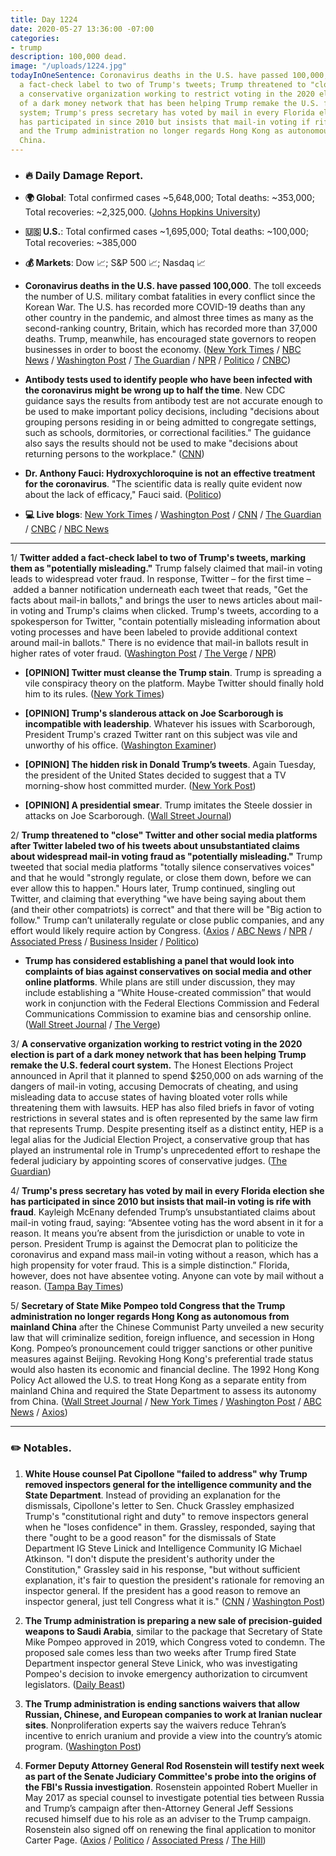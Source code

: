 ```yaml
---
title: Day 1224
date: 2020-05-27 13:36:00 -07:00
categories:
- trump
description: 100,000 dead.
image: "/uploads/1224.jpg"
todayInOneSentence: Coronavirus deaths in the U.S. have passed 100,000; Twitter added
  a fact-check label to two of Trump's tweets; Trump threatened to "close" Twitter;
  a conservative organization working to restrict voting in the 2020 election is part
  of a dark money network that has been helping Trump remake the U.S. federal court
  system; Trump's press secretary has voted by mail in every Florida election she
  has participated in since 2010 but insists that mail-in voting if rife with fraud;
  and the Trump administration no longer regards Hong Kong as autonomous from mainland
  China.
---
```


* ### 🔥 Daily Damage Report.

* **🌍 Global**: Total confirmed cases \~5,648,000; Total deaths: \~353,000; Total recoveries: \~2,325,000. ([Johns Hopkins University](https://coronavirus.jhu.edu/map.html))

* **🇺🇸 U.S.**: Total confirmed cases \~1,695,000; Total deaths: \~100,000; Total recoveries: \~385,000

* **💰 Markets**: Dow 📈; S&P 500 📈; Nasdaq 📈

* **Coronavirus deaths in the U.S. have passed 100,000**. The toll exceeds the number of U.S. military combat fatalities in every conflict since the Korean War. The U.S. has recorded more COVID-19 deaths than any other country in the pandemic, and almost three times as many as the second-ranking country, Britain, which has recorded more than 37,000 deaths. Trump, meanwhile, has encouraged state governors to reopen businesses in order to boost the economy. ([New York Times](https://www.nytimes.com/2020/05/27/us/coronavirus-live-updates.html#link-119d822b) / [NBC News](https://www.nbcnews.com/news/us-news/100-000-dead-coronavirus-u-s-sees-its-promise-flaws-n1214956) / [Washington Post](https://www.washingtonpost.com/graphics/2020/national/100000-deaths-american-coronavirus/?no_nav=true&p9w22b2p=b2p22p9w00098) / [The Guardian](https://www.theguardian.com/world/2020/may/27/us-coronavirus-deaths-toll-1000000) / [NPR](https://www.npr.org/2020/05/27/860508864/we-all-feel-at-risk-100-000-people-dead-from-covid-19-in-the-u-s) / [Politico](https://www.politico.com/news/2020/05/27/coronavirus-death-toll-100000-285043) / [CNBC](https://www.cnbc.com/2020/05/27/coronavirus-us-death-toll-rises-above-100000-in-worlds-deadliest-outbreak.html))

* **Antibody tests used to identify people who have been infected with the coronavirus might be wrong up to half the time**. New CDC guidance says the results from antibody test are not accurate enough to be used to make important policy decisions, including "decisions about grouping persons residing in or being admitted to congregate settings, such as schools, dormitories, or correctional facilities." The guidance also says the results should not be used to make "decisions about returning persons to the workplace." ([CNN](https://www.cnn.com/2020/05/26/health/antibody-tests-cdc-coronavirus-wrong/index.html))

* **Dr. Anthony Fauci: Hydroxychloroquine is not an effective treatment for the coronavirus**. "The scientific data is really quite evident now about the lack of efficacy," Fauci said. ([Politico](https://www.politico.com/news/2020/05/27/fauci-hydroxychloroquine-not-effective-against-coronavirus-283980))

* **💻 Live blogs**: [New York Times](https://www.nytimes.com/2020/05/27/us/coronavirus-live-updates.html) / [Washington Post](https://www.washingtonpost.com/nation/2020/05/27/coronavirus-update-us/) / [CNN](https://www.cnn.com/us/live-news/us-coronavirus-update-05-27-20/index.html) / [The Guardian](https://www.theguardian.com/world/live/2020/may/27/coronavirus-us-cases-increasing-states-push-reopen-trump-100000-latest-news-updates) / [CNBC](https://www.cnbc.com/2020/05/27/coronavirus-live-updates.html) / [NBC News](https://www.nbcnews.com/health/health-news/live-blog/2020-05-27-coronavirus-news-n1215286)

---

1/ **Twitter added a fact-check label to two of Trump's tweets, marking them as "potentially misleading."** Trump falsely claimed that mail-in voting leads to widespread voter fraud. In response, Twitter – for the first time – added a banner notification underneath each tweet that reads, "Get the facts about mail-in ballots," and brings the user to news articles about mail-in voting and Trump's claims when clicked. Trump's tweets, according to a spokesperson for Twitter, "contain potentially misleading information about voting processes and have been labeled to provide additional context around mail-in ballots." There is no evidence that mail-in ballots result in higher rates of voter fraud. ([Washington Post](https://www.washingtonpost.com/technology/2020/05/26/trump-twitter-label-fact-check/) / [The Verge](https://www.theverge.com/2020/5/26/21271207/twitter-donald-trump-fact-check-mail-in-voting-coronavirus-pandemic-california) / [NPR](https://www.npr.org/2020/05/26/862797418/twitter-points-users-to-fact-checks-of-trump-tweets-for-the-first-time))

* **\[OPINION\] Twitter must cleanse the Trump stain**. Trump is spreading a vile conspiracy theory on the platform. Maybe Twitter should finally hold him to its rules. ([New York Times](https://www.nytimes.com/2020/05/26/opinion/trump-scarborough-twitter.html))

* **\[OPINION\] Trump's slanderous attack on Joe Scarborough is incompatible with leadership**. Whatever his issues with Scarborough, President Trump's crazed Twitter rant on this subject was vile and unworthy of his office. ([Washington Examiner](https://www.washingtonexaminer.com/opinion/editorials/trumps-slanderous-attack-on-joe-scarborough-is-incompatible-with-leadership))

* **\[OPINION\] The hidden risk in Donald Trump’s tweets**. Again Tuesday, the president of the United States decided to suggest that a TV morning-show host committed murder. ([New York Post](https://nypost.com/2020/05/26/the-hidden-risk-in-donald-trumps-tweets/))

* **\[OPINION\] A presidential smear**. Trump imitates the Steele dossier in attacks on Joe Scarborough. ([Wall Street Journal](https://www.wsj.com/articles/a-presidential-smear-11590535397))

2/ **Trump threatened to "close" Twitter and other social media platforms after Twitter labeled two of his tweets about unsubstantiated claims about widespread mail-in voting fraud as "potentially misleading."** Trump tweeted that social media platforms "totally silence conservatives voices" and that he would "strongly regulate, or close them down, before we can ever allow this to happen." Hours later, Trump continued, singling out Twitter, and claiming that everything "we have being saying about them (and their other compatriots) is correct" and that there will be "Big action to follow." Trump can’t unilaterally regulate or close public companies, and any effort would likely require action by Congress. ([Axios](https://www.axios.com/trump-social-media-regulation-twitter-fact-check-9a394d37-1c32-4b73-b0cf-cc4b45e3a451.html) / [ABC News](https://abcnews.go.com/Politics/trump-threatens-close-social-media-platforms-twitter-fact/story?id=70899912) / [NPR](https://www.npr.org/2020/05/27/863011399/trump-threatens-to-shut-down-social-media-after-twitter-adds-warning-on-his-twee) / [Associated Press](https://apnews.com/c8898aad60175df06ebd160023285001) / [Business Insider](https://www.businessinsider.com/trump-threatens-shut-down-platforms-after-tweets-tagged-warning-2020-5?utm_source=reddit.com) / [Politico](https://www.politico.eu/article/donald-trump-threatens-to-shutter-social-media-companies-over-alleged-election-interference/))

* **Trump has considered establishing a panel that would look into complaints of bias against conservatives on social media and other online platforms**. While plans are still under discussion, they may include establishing a “White House-created commission” that would work in conjunction with the Federal Elections Commission and Federal Communications Commission to examine bias and censorship online. ([Wall Street Journal](https://www.wsj.com/articles/trump-considers-forming-panel-to-review-complaints-of-online-bias-11590238800) / [The Verge](https://www.theverge.com/2020/5/23/21268433/president-trump-conservative-bias-social-media-twitter-facebook-google))

3/ **A conservative organization working to restrict voting in the 2020 election is part of a dark money network that has been helping Trump remake the U.S. federal court system.** The Honest Elections Project announced in April that it planned to spend $250,000 on ads warning of the dangers of mail-in voting, accusing Democrats of cheating, and using misleading data to accuse states of having bloated voter rolls while threatening them with lawsuits. HEP has also filed briefs in favor of voting restrictions in several states and is often represented by the same law firm that represents Trump. Despite presenting itself as a distinct entity, HEP is a legal alias for the Judicial Election Project, a conservative group that has played an instrumental role in Trump's unprecedented effort to reshape the federal judiciary by appointing scores of conservative judges. ([The Guardian](https://www.theguardian.com/us-news/2020/may/27/honest-elections-project-conservative-voting-restrictions))

4/ **Trump's press secretary has voted by mail in every Florida election she has participated in since 2010 but insists that mail-in voting is rife with fraud**. Kayleigh McEnany defended Trump’s unsubstantiated claims about mail-in voting fraud, saying: “Absentee voting has the word absent in it for a reason. It means you’re absent from the jurisdiction or unable to vote in person. President Trump is against the Democrat plan to politicize the coronavirus and expand mass mail-in voting without a reason, which has a high propensity for voter fraud. This is a simple distinction.” Florida, however, does not have absentee voting. Anyone can vote by mail without a reason. ([Tampa Bay Times](https://www.tampabay.com/florida-politics/buzz/2020/05/27/trump-press-secretary-kayleigh-mcenany-has-voted-by-mail-11-times-in-10-years/))

5/ **Secretary of State Mike Pompeo told Congress that the Trump administration no longer regards Hong Kong as autonomous from mainland China** after the Chinese Communist Party unveiled a new security law that will criminalize sedition, foreign influence, and secession in Hong Kong. Pompeo’s pronouncement could trigger sanctions or other punitive measures against Beijing. Revoking Hong Kong's preferential trade status would also hasten its economic and financial decline. The 1992 Hong Kong Policy Act allowed the U.S. to treat Hong Kong as a separate entity from mainland China and required the State Department to assess its autonomy from China. ([Wall Street Journal](https://www.wsj.com/articles/u-s-officially-declares-that-hong-kong-is-no-longer-autonomous-11590596133?mod=djemalertNEWS) / [New York Times](https://www.nytimes.com/2020/05/27/us/politics/china-hong-kong-pompeo-trade.html) / [Washington Post](https://www.washingtonpost.com/national-security/pompeo-declares-hong-kong-no-longer-autonomous-from-china/2020/05/27/2773096c-a036-11ea-9d96-c3f7c755fd6e_story.html) / [ABC News](https://abcnews.go.com/Politics/wireStory/pompeo-hong-kong-longer-autonomous-china-70905712) / [Axios](https://www.axios.com/pompeo-hong-kong-autonomous-china-aa719c5e-b6e7-4ce5-a56f-c3c276513927.html))

---

### ✏️ Notables.

1. **White House counsel Pat Cipollone "failed to address" why Trump removed inspectors general for the intelligence community and the State Department**. Instead of providing an explanation for the dismissals, Cipollone's letter to Sen. Chuck Grassley emphasized Trump's "constitutional right and duty" to remove inspectors general when he "loses confidence" in them.  Grassley, responded, saying that there "ought to be a good reason" for the dismissals of State Department IG Steve Linick and Intelligence Community IG Michael Atkinson. "I don't dispute the president's authority under the Constitution," Grassley said in his response, "but without sufficient explanation, it's fair to question the president's rationale for removing an inspector general. If the president has a good reason to remove an inspector general, just tell Congress what it is." ([CNN](https://www.cnn.com/2020/05/26/politics/white-house-counsel-grassley-inspectors-general/index.html) / [Washington Post](https://www.washingtonpost.com/politics/grassley-says-white-house-response-on-ig-firings-insufficient/2020/05/26/541e6184-9fb7-11ea-9d96-c3f7c755fd6e_story.html))

2. **The Trump administration is preparing a new sale of precision-guided weapons to Saudi Arabia**, similar to the package that Secretary of State Mike Pompeo approved in 2019, which Congress voted to condemn. The proposed sale comes less than two weeks after Trump fired State Department inspector general Steve Linick, who was investigating Pompeo's decision to invoke emergency authorization to circumvent legislators. ([Daily Beast](https://www.thedailybeast.com/trump-administration-preps-new-weapons-sale-to-saudi-arabia))

3. **The Trump administration is ending sanctions waivers that allow Russian, Chinese, and European companies to work at Iranian nuclear sites**. Nonproliferation experts say the waivers reduce Tehran’s incentive to enrich uranium and provide a view into the country’s atomic program. ([Washington Post](https://www.washingtonpost.com/national-security/trump-administration-to-end-iran-deal-waivers-in-a-blow-to-obama-era-pact/2020/05/27/3c4ba5f4-a02e-11ea-9d96-c3f7c755fd6e_story.html))

4. **Former Deputy Attorney General Rod Rosenstein will testify next week as part of the Senate Judiciary Committee's probe into the origins of the FBI's Russia investigation**. Rosenstein appointed Robert Mueller in May 2017 as special counsel to investigate potential ties between Russia and Trump’s campaign after then-Attorney General Jeff Sessions recused himself due to his role as an adviser to the Trump campaign. Rosenstein also signed off on renewing the final application to monitor Carter Page. ([Axios](https://www.axios.com/rod-rosenstein-senate-russia-cb490023-4f99-4a43-947f-15a1286366d9.html) / [Politico](https://www.politico.com/news/2020/05/27/rod-rosenstein-to-testify-russia-probe-284552) / [Associated Press](https://apnews.com/01f38b4c829ea5b26853d2d40ebce503) / [The Hill](https://thehill.com/homenews/senate/499757-rosenstein-to-testify-as-part-of-grahams-russia-probe-investigation))